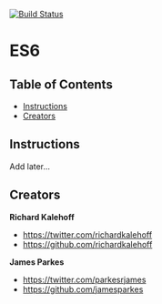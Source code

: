 [![Build Status](https://travis-ci.com/ChimaTech/course-es6.svg?branch=master)](https://travis-ci.com/ChimaTech/course-es6)
# ES6

## Table of Contents

* [Instructions](#instructions)
* [Creators](#creators)

## Instructions

Add later...

## Creators

**Richard Kalehoff**

* <https://twitter.com/richardkalehoff>
* <https://github.com/richardkalehoff>

**James Parkes**

* <https://twitter.com/parkesrjames>
* <https://github.com/jamesparkes>
